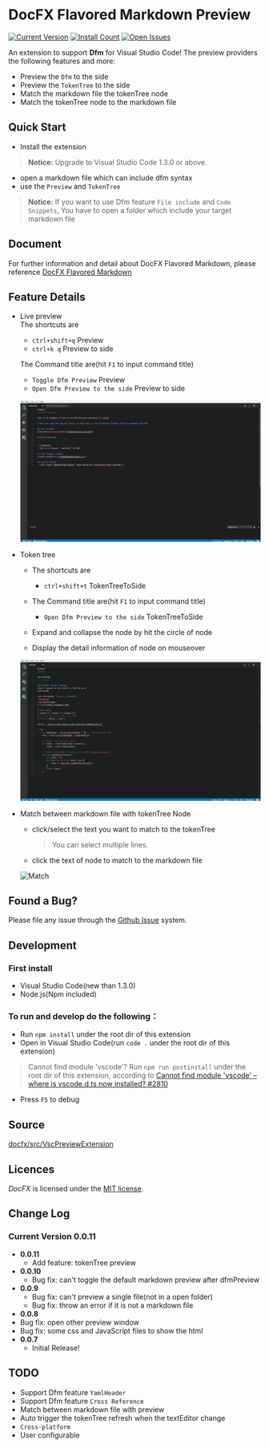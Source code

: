 DocFX Flavored Markdown Preview
==========================================

[![Current Version](http://vsmarketplacebadge.apphb.com/version/928pjy.DfmPreview.svg)](http://marketplace.visualstudio.com/items?itemName=928pjy.DfmPreview)
[![Install Count](http://vsmarketplacebadge.apphb.com/installs/928pjy.DfmPreview.svg)](https://marketplace.visualstudio.com/items?itemName=928pjy.DfmPreview)
[![Open Issues](http://vsmarketplacebadge.apphb.com/rating/928pjy.DfmPreview.svg) ](https://marketplace.visualstudio.com/items?itemName=928pjy.DfmPreview)

An extension to support **Dfm** for Visual Studio Code! The preview providers the following features and more:

* Preview the `Dfm` to the side
* Preview the `TokenTree` to the side
* Match the markdown file the tokenTree node
* Match the tokenTree node to the markdown file

## Quick Start
* Install the extension
> **Notice:** Upgrade to Visual Studio Code 1.3.0 or above.
* open a markdown file which can include dfm syntax
* use the `Preview` and `TokenTree`
> **Notice:** If you want to use Dfm feature `File include` and `Code Snippets`, You have to open a folder which include your target markdown file

## Document
For further information and detail about DocFX Flavored Markdown, please reference [DocFX Flavored Markdown](https://dotnet.github.io/docfx/spec/docfx_flavored_markdown.html)

## Feature Details
- Live preview  
  The shortcuts are
    - `ctrl+shift+q`    Preview
    - `ctrl+k q`        Preview to side  

  The Command title are(hit `F1` to input command title)
    - `Toggle Dfm Preview`              Preview
    - `Open Dfm Preview to the side`    Preview to side
  
  ![PreviewToside](img/previewToSide.gif)

- Token tree
  - The shortcuts are
    - `ctrl+shift+t`    TokenTreeToSide 

  - The Command title are(hit `F1` to input command title)
    - `Open Dfm Preview to the side`   TokenTreeToSide

  - Expand and collapse the node by hit the circle of node

  - Display the detail information of node on mouseover

  ![TokenTree](img/Tokentree.gif)

- Match between markdown file with tokenTree Node
  - click/select the text you want to match to the tokenTree
    > You can select multiple lines.
  - click the text of node to match to the markdown file

  ![Match](img/Match.gif)

## Found a Bug?
Please file any issue through the [Github Issue](https://github.com/dotnet/docfx/issues) system.

## Development
### First install
* Visual Studio Code(new than 1.3.0)
* Node.js(Npm included)

### To run and develop do the following：
* Run  `npm install` under the root dir of this extension
* Open in Visual Studio Code(run `code .` under the root dir of this extension)
> Cannot find module 'vscode'? Run `npm run postinstall` under the root dir of this extension, according to [Cannot find module 'vscode' – where is vscode.d.ts now installed? #2810](https://github.com/Microsoft/vscode/issues/2810)
* Press `F5` to debug

## Source
[docfx/src/VscPreviewExtension](https://github.com/dotnet/docfx/tree/dev/src/VscPreviewExtension)

## Licences
*DocFX* is licensed under the [MIT license](LICENSE).

## Change Log
### Current Version **0.0.11**
* **0.0.11**
  * Add feature: tokenTree preview
* **0.0.10**
  * Bug fix: can't toggle the default markdown preview after dfmPreview
* **0.0.9**
  * Bug fix: can't preview a single file(not in a open folder)
  * Bug fix: throw an error if it is not a markdown file
*  **0.0.8**
  * Bug fix: open other preview window
  * Bug fix: some css and JavaScript files to show the html
* **0.0.7**
  * Initial Release!

## TODO
* Support Dfm feature `YamlHeader`
* Support Dfm feature `Cross Reference`
* Match between markdown file with preview
* Auto trigger the tokenTree refresh when the textEditor change
* `Cross-platform`
* User configurable